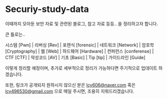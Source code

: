 # Securiy-study-data

이때까지 모아둔 보안 자료 및 관련된 블로그, 참고 자료 등등.. 을 정리하고자 합니다.

큰 틀로는..

시스템 [Pwn] | 리버싱 [Rev] | 포렌식 [forensic] | 네트워크 [Network] | 암호학 [Cryptography] | 웹 [Web] |
하드웨어 [Hardware] | 컨퍼런스 [conferense] | CTF [CTF] | 악성코드 [AV] | 기초 [Basic] | Tip [tip] | 가이드라인 [Guide] 

이렇게 정리할 예정이며, 추가로 세부적으로 정리가 가능하다면 주기적으로 업데이트 하겠습니다.

또한, 링크가 공개되지 원하시지 않으신 분은 lcy606@naver.com 혹은 lcy496530@gmail.com 으로 메일 주시면, 조용히 지워드리겠습니다.
